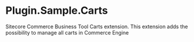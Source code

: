 # Plugin.Sample.Carts
Sitecore Commerce Business Tool Carts extension. This extension adds the possibility to manage all carts in Commerce Engine